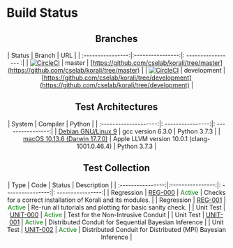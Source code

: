 # Build Status

<center>

## Branches

| Status         |     Branch             |    URL         | 
| :----------------:|:----------------:|: ----------------- :|
| [![CircleCI](https://circleci.com/gh/cselab/korali/tree/master.svg?style=svg&circle-token=d73f56a4d14073880f8fe1140964afb58f2b1c35)](https://circleci.com/gh/cselab/korali/tree/master) | master | [https://github.com/cselab/korali/tree/master](https://github.com/cselab/korali/tree/master) | 
| [![CircleCI](https://circleci.com/gh/cselab/korali/tree/development.svg?style=svg&circle-token=d73f56a4d14073880f8fe1140964afb58f2b1c35)](https://circleci.com/gh/cselab/korali/tree/development) | development | [https://github.com/cselab/korali/tree/development](https://github.com/cselab/korali/tree/development) | 

## Test Architectures

|     System           |      Compiler     |    Python         |
| :--------------------:|: ----------------:|: ----------------:|
| [Debian GNU/Linux 9](https://github.com/CircleCI-Public/circleci-dockerfiles/tree/master/python/images/3.7.3) | gcc version 6.3.0 | Python 3.7.3  |
| [macOS 10.13.6  (Darwin 17.7.0)](https://circle-macos-docs.s3.amazonaws.com/image-manifest/build-456/index.html) | Apple LLVM version 10.0.1 (clang-1001.0.46.4) | Python 3.7.3     |

## Test Collection

| Type             |     Code         |      Status       |    Description    | 
| :----------------:|:----------------:|: ----------------:|: ----------------:|
| Regression | [REG-000](https://github.com/cselab/korali/tree/development/tests/REG-000/run_test.sh) | <span style="color:green">Active</span> | Checks for a correct installation of Korali and its modules. |
| Regression | [REG-001](https://github.com/cselab/korali/tree/development/tests/REG-001/run_test.sh) | <span style="color:green">Active</span> | Re-run all tutorials and plotting for basic sanity check. |
| Unit Test | [UNIT-000](https://github.com/cselab/korali/tree/development/tests/UNIT-000/run_test.sh) | <span style="color:green">Active</span> | Test for the Non-Intrusive Conduit |
| Unit Test | [UNIT-001](https://github.com/cselab/korali/tree/development/tests/UNIT-001/run_test.sh) | <span style="color:green">Active</span> | Distributed Conduit for Sequential Bayesian Inference |
| Unit Test | [UNIT-002](https://github.com/cselab/korali/tree/development/tests/UNIT-002/run_test.sh) | <span style="color:green">Active</span> | Distributed Conduit for Distributed (MPI) Bayesian Inference |

</center>
